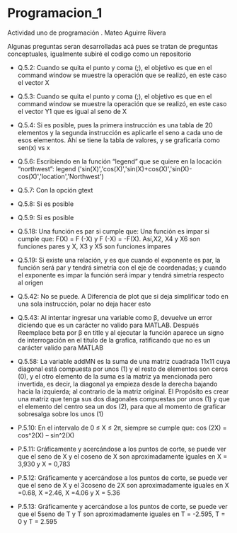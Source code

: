 # Programacion_1
Actividad uno de programación .
Mateo Aguirre Rivera

Algunas preguntas seran desarrolladas acá pues se tratan de preguntas conceptuales, igualmente subiré el codigo como un repositorio

- Q.5.2: Cuando se quita el punto y coma (;), el objetivo es que en el command window se muestre la operación que se realizó, en este caso el vector X

- Q.5.3: Cuando se quita el punto y coma (;), el objetivo es que en el command window se muestre la operación que se realizó, en este caso el vector Y1 que es igual al seno de X

- Q.5.4: Si es posible,  pues la primera instrucción es una tabla de 20 elementos y la segunda instrucción es aplicarle el seno a cada uno de esos elementos. Ahí se tiene la tabla de valores, y se graficaría como sen(x)  vs  x

- Q.5.6: Escribiendo en la función  “legend” que se quiere en la locación “northwest”:
legend ('sin(X)','cos(X)','sin(X)+cos(X)','sin(X)-cos(X)','location','Northwest')

- Q.5.7: Con la opción gtext

- Q.5.8: Si es posible

- Q.5.9: Si es posible 

- Q.5.18: Una función es par si cumple que: Una función es impar si cumple que: F(X) = F (-X) y F (-X) = -F(X). Así,X2, X4 y X6 son funciones pares y X, X3 y X5 son funciones impares

- Q.5.19: Si existe una relación, y es que cuando el exponente es par, la función será par y tendrá simetría con el eje de coordenadas; y cuando el exponente es impar la función será impar y tendrá simetría respecto al origen  

- Q.5.42: No se puede. A Diferencia de plot que si deja simplificar todo en una sola instrucción, polar no deja hacer esto 

- Q.5.43: Al intentar ingresar una variable como β, devuelve un error diciendo que es un carácter no valido para MATLAB. Después Reemplace beta por β en title y al ejecutar la función aparece un signo de interrogación en el titulo de la grafica, ratificando que no es un carácter valido para MATLAB

- Q.5.58: La variable addMN es la suma de una matriz cuadrada 11x11 cuya diagonal está compuesta por unos (1) y el resto de elementos son ceros (0), y el otro elemento de la suma es la matriz ya mencionada pero invertida, es decir, la diagonal ya empieza desde la derecha bajando hacia la izquierda; al contrario de la matriz original.
El Propósito es crear una matriz que tenga sus dos diagonales compuestas por unos (1) y que el elemento del centro sea un dos (2), para que al momento de graficar sobresalga sobre los unos (1) 

- P.5.10: En el intervalo de 0 ≤ X ≤ 2π, siempre se cumple que: cos (2X)  = cos^2(X) – sin^2(X)

- P.5.11: Gráficamente y acercándose a los puntos de corte, se puede ver que el seno de X y el coseno de X son aproximadamente iguales en X = 3,930 y X = 0,783

- P.5.12: Gráficamente y acercándose a los puntos de corte, se puede ver que el seno de X y el 3coseno de 2X son aproximadamente iguales en X =0.68, X =2.46, X =4.06 y X = 5.36

- P.5.13: Gráficamente y acercándose a los puntos de corte, se puede ver que el 5seno de T y  T son aproximadamente iguales en T = -2.595, T = 0 y T = 2.595







